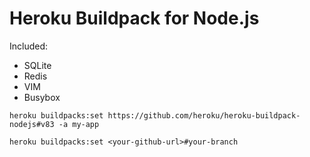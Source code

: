 # Heroku Buildpack for Node.js

Included:
- SQLite
- Redis
- VIM
- Busybox

```
heroku buildpacks:set https://github.com/heroku/heroku-buildpack-nodejs#v83 -a my-app
```

```
heroku buildpacks:set <your-github-url>#your-branch
```
